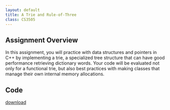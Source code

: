 ```yaml
---
layout: default
title: A Trie and Rule-of-Three   
class: CS3505
---
```

## Assignment Overview
In this assignment, you will practice with data structures and pointers in C++ by implementing a trie, a specialized tree structure that can have good performance retrieving dictionary words. Your code will be evaluated not only for a functional trie, but also best practices with making classes that manage their own internal memory allocations.
## Code
[download](/cs3505/files/A3.zip)